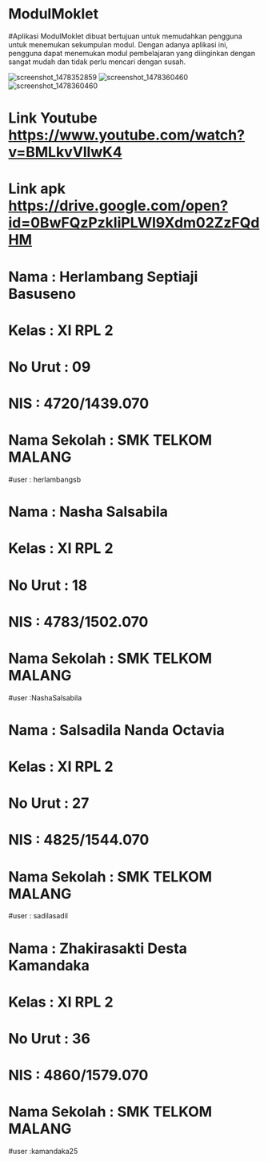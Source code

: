 # ModulMoklet

#Aplikasi ModulMoklet dibuat bertujuan untuk memudahkan pengguna untuk menemukan sekumpulan modul. Dengan adanya aplikasi ini, pengguna dapat menemukan modul pembelajaran yang diinginkan dengan sangat mudah dan tidak perlu mencari dengan susah.

![screenshot_1478352859](https://github.com/herlambangsb/ModulMoklet/blob/master/Screenshot_2016-12-07-15-11-40.png)
![screenshot_1478360460](https://github.com/herlambangsb/ModulMoklet/blob/master/Screenshot_2016-12-07-15-11-49.png)
![screenshot_1478360460](https://github.com/herlambangsb/ModulMoklet/blob/master/Screenshot_2016-12-07-20-35-38.png)

# Link Youtube https://www.youtube.com/watch?v=BMLkvVllwK4

# Link apk https://drive.google.com/open?id=0BwFQzPzkliPLWl9Xdm02ZzFQdHM

# Nama : Herlambang Septiaji Basuseno
# Kelas : XI RPL 2
# No Urut : 09
# NIS : 4720/1439.070
# Nama Sekolah : SMK TELKOM MALANG
#user : herlambangsb

# Nama : Nasha Salsabila
# Kelas : XI RPL 2
# No Urut : 18
# NIS : 4783/1502.070
# Nama Sekolah : SMK TELKOM MALANG
#user :NashaSalsabila

# Nama : Salsadila Nanda Octavia
# Kelas : XI RPL 2
# No Urut : 27
# NIS : 4825/1544.070
# Nama Sekolah : SMK TELKOM MALANG
#user : sadilasadil

# Nama : Zhakirasakti Desta Kamandaka
# Kelas : XI RPL 2
# No Urut : 36
# NIS : 4860/1579.070
# Nama Sekolah : SMK TELKOM MALANG
#user :kamandaka25
